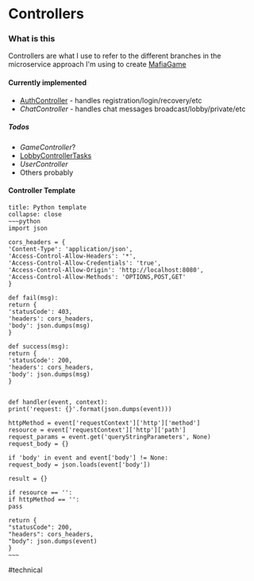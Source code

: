 # Controllers

### What is this

Controllers are what I use to refer to the different branches in the microservice approach I'm using to create [MafiaGame](#/content/MafiaGame.md)

#### Currently implemented

* [AuthController](#/content/Technical/AuthController.md) - handles registration/login/recovery/etc
* *ChatController* - handles chat messages broadcast/lobby/private/etc

##### Todos

* *GameController*?
* [LobbyControllerTasks](#/content/Misc/LobbyControllerTasks.md)
* *UserController*
* Others probably

#### Controller Template

````ad-note
title: Python template
collapse: close
~~~python
import json

cors_headers = {
'Content-Type': 'application/json',
'Access-Control-Allow-Headers': '*',
'Access-Control-Allow-Credentials': 'true',
'Access-Control-Allow-Origin': 'http://localhost:8080',
'Access-Control-Allow-Methods': 'OPTIONS,POST,GET'
}

def fail(msg):
return {
'statusCode': 403,
'headers': cors_headers,
'body': json.dumps(msg)
}

def success(msg):
return {
'statusCode': 200,
'headers': cors_headers,
'body': json.dumps(msg)
}


def handler(event, context):
print('request: {}'.format(json.dumps(event)))

httpMethod = event['requestContext']['http']['method']
resource = event['requestContext']['http']['path']
request_params = event.get('queryStringParameters', None)
request_body = {}

if 'body' in event and event['body'] != None:
request_body = json.loads(event['body'])

result = {}

if resource == '':
if httpMethod == '':
pass

return {
"statusCode": 200,
"headers": cors_headers,
"body": json.dumps(event)
}
~~~

````

\#technical
